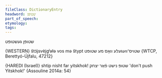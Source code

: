 ```yaml
---
fileClass: DictionaryEntry
headword: שטופּן
part_of_speech: 
etymology: 
tags: 
---
```

שטופּן
געשטופּט

{WESTERN}
štɔ́jsvèjgʲəɫə vos mə štypt שטויס־וועגעלע וואָס מע שטופּט {WTCP, Berettyó-Újfalu, 47212}

{HAREDI (Israel)}
shtip nisht far yitskhok! שטופּ נישט פֿאַר יצחק 'don't push Yitskhok!' {Assouline 2014a: 54}